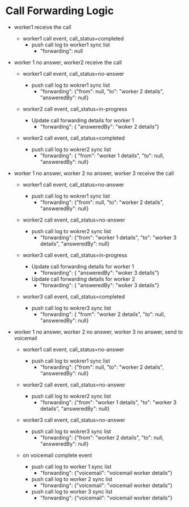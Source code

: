 

# Call Forwarding Logic

* worker1 receive the call
    * worker1 call event, call_status=completed 
        * push call log to worker1 sync list
            * "forwarding": null

* worker 1 no answer, worker2 receive the call
    * worker1 call event, call_status=no-answer 
        * push call log to wokrer1 sync list
            * "forwarding": {"from": null, "to": "worker 2 details", "answeredBy": null}
    
    * worker2 call event, call_status=in-progress 
        * Update call forwarding details for worker 1
             * "forwarding": { "answeredBy": "woker 2 details"}

    * worker2 call event, call_status=completed
        * push call log to wokrer2 sync list
            * "forwarding": { "from": "worker 1 details", "to": null, "answeredBy": null}

* worker 1 no answer, worker 2 no answer, worker 3 receive the call 
    * worker1 call event, call_status=no-answer 
        * push call log to wokrer1 sync list
            * "forwarding": {"from": null, "to": "worker 2 details", "answeredBy": null}

    * worker2 call event, call_status=no-answer 
        * push call log to wokrer2 sync list
            * "forwarding": {"from": "worker 1 details", "to": "worker 3 details", "answeredBy": null}
    
    * worker3 call event, call_status=in-progress 
        * Update call forwarding details for worker 1
            *  "forwarding": { "answeredBy": "woker 3 details"}
        * Update call forwarding details for worker 2
            * "forwarding": { "answeredBy": "woker 3 details"}

    * worker3 call event, call_status=completed
        * push call log to wokrer3 sync list
            * "forwarding": { "from": "worker 2 details", "to": null, "answeredBy": null}

* worker 1 no answer, worker 2 no answer, worker 3 no answer, send to voicemail
   *  worker1 call event, call_status=no-answer 
        * push call log to wokrer1 sync list
            * "forwarding": {"from": null, "to": "worker 2 details", "answeredBy": null}
            
    * worker2 call event, call_status=no-answer 
        * push call log to wokrer2 sync list
            * "forwarding": {"from": "worker 1 details", "to": "worker 3 details", "answeredBy": null}
            
    * worker3 call event, call_status=no-answer 
        * push call log to wokrer3 sync list
            * "forwarding": {"from": "worker 2 details", "to": null, "answeredBy": null}

    * on voicemail complete event 
        * push call log to worker 1 sync list
            * "forwarding": {"voicemail": "voicemail worker details"}
        * push call log to worker 2 sync list
            * "forwarding": {"voicemail": "voicemail worker details"}
        * push call log to worker 3 sync list
            * "forwarding": {"voicemail": "voicemail worker details"}
        
        

